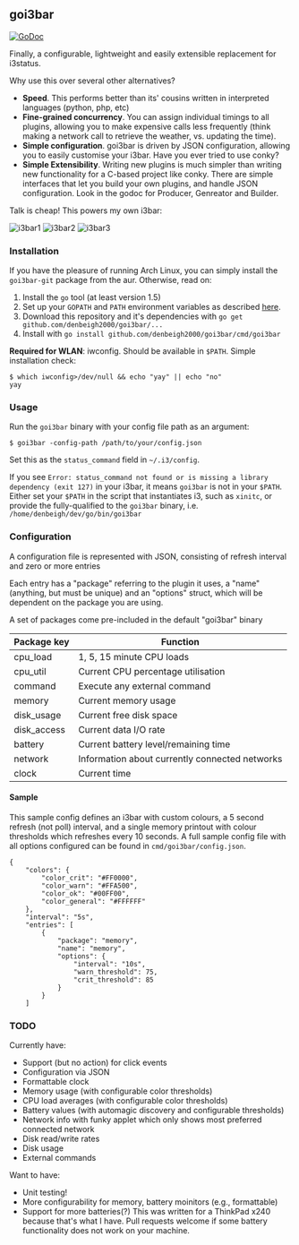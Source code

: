 ## goi3bar

[![GoDoc](https://godoc.org/github.com/denbeigh2000/goi3bar?status.svg)](http://godoc.org/github.com/denbeigh2000/goi3bar)

Finally, a configurable, lightweight and easily extensible replacement for i3status.

Why use this over several other alternatives?
 - **Speed**. This performs better than its' cousins written in interpreted languages
   (python, php, etc)
 - **Fine-grained concurrency**. You can assign individual timings to all plugins,
   allowing you to make expensive calls less frequently (think making a network
   call to retrieve the weather, vs. updating the time).
 - **Simple configuration**. goi3bar is driven by JSON configuration, allowing you
   to easily customise your i3bar. Have you ever tried to use conky?
 - **Simple Extensibility**. Writing new plugins is much simpler than writing
   new functionality for a C-based project like conky. There are
   simple interfaces that let you build your own plugins, and handle JSON
   configuration. Look in the godoc for Producer, Genreator and Builder.

Talk is cheap! This powers my own i3bar:

![i3bar1](http://i.imgur.com/3zHCdjv.png)
![i3bar2](http://i.imgur.com/HOTvNyp.png)
![i3bar3](http://i.imgur.com/SnHTnkA.png)

### Installation

If you have the pleasure of running Arch Linux, you can simply install the
`goi3bar-git` package from the aur. Otherwise, read on:

1. Install the `go` tool (at least version 1.5)
2. Set up your `GOPATH` and `PATH` environment variables as described
    [here](https://golang.org/doc/code.html#GOPATH).
3. Download this repository and it's dependencies with
    `go get github.com/denbeigh2000/goi3bar/...`
4. Install with `go install github.com/denbeigh2000/goi3bar/cmd/goi3bar`

**Required for WLAN**: iwconfig. Should be available in `$PATH`.
Simple installation check:

```
$ which iwconfig>/dev/null && echo "yay" || echo "no"
yay
```

### Usage

Run the `goi3bar` binary with your config file path as an argument:
```
$ goi3bar -config-path /path/to/your/config.json
```

Set this as the `status_command` field in `~/.i3/config`.

If you see `Error: status_command not found or is missing a library dependency (exit 127)` in your i3bar,
it means `goi3bar` is not in your `$PATH`. Either set your `$PATH` in the script that instantiates i3,
such as `xinitc`, or provide the fully-qualified to the `goi3bar` binary, i.e. `/home/denbeigh/dev/go/bin/goi3bar`

### Configuration

A configuration file is represented with JSON, consisting of refresh interval
and zero or more entries

Each entry has a "package" referring to the plugin it uses, a "name" (anything,
but must be unique) and an "options" struct, which will be dependent on the
package you are using.

A set of packages come pre-included in the default "goi3bar" binary

| Package key | Function |
| --- | --- |
| cpu_load | 1, 5, 15 minute CPU loads |
| cpu_util | Current CPU percentage utilisation |
| command | Execute any external command |
| memory | Current memory usage |
| disk_usage | Current free disk space |
| disk_access | Current data I/O rate |
| battery | Current battery level/remaining time |
| network | Information about currently connected networks |
| clock | Current time |

#### Sample

This sample config defines an i3bar with custom colours, a 5 second refresh
(not poll) interval, and a single memory printout with colour thresholds
which refreshes every 10 seconds. A full sample config file with all options
configured can be found in `cmd/goi3bar/config.json`.

```
{
    "colors": {
        "color_crit": "#FF0000",
        "color_warn": "#FFA500",
        "color_ok": "#00FF00",
        "color_general": "#FFFFFF"
    },
    "interval": "5s",
    "entries": [
        {
            "package": "memory",
            "name": "memory",
            "options": {
                "interval": "10s",
                "warn_threshold": 75,
                "crit_threshold": 85
            }
        }
    ]
```

### TODO

Currently have:
 - Support (but no action) for click events
 - Configuration via JSON
 - Formattable clock
 - Memory usage (with configurable color thresholds)
 - CPU load averages (with configurable color thresholds)
 - Battery values (with automagic discovery and configurable thresholds)
 - Network info with funky applet which only shows most preferred connected network
 - Disk read/write rates
 - Disk usage
 - External commands

Want to have:
 - Unit testing!
 - More configurability for memory, battery moinitors (e.g., formattable)
 - Support for more batteries(?) This was written for a ThinkPad x240 because that's what I have. Pull requests welcome if some battery functionality does not work on your machine.
